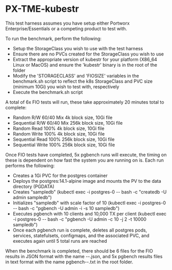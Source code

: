 # PX-TME-kubestr

This test harness assumes you have setup either Portworx Enterprise/Essentials or a competing product to test with.

To run the benchmark, perform the following:
 - Setup the StorageClass you wish to use with the test harness
 - Ensure there are no PVCs created for the StorageClass you wish to use
 - Extract the appropriate version of kubestr for your platform (X86_64 Linux or MacOS) and ensure the 'kubestr' binary is in the root of the folder
 - Modify the 'STORAGECLASS' and 'FIOSIZE' variables in the benchmark.sh script to reflect the k8s StorageClass and PVC size (minimum 10Gi) you wish to test with, respectively
 - Execute the benchmark.sh script

A total of 6x FIO tests will run, these take approximately 20 minutes total to complete:
 - Random R/W 60/40 Mix 4k block size, 10Gi file
 - Sequential R/W 60/40 Mix 256k block size, 10Gi file
 - Random Read 100% 4k block size, 10Gi file
 - Random Write 100% 4k block size, 10Gi file
 - Sequential Read 100% 256k block size, 10Gi file
 - Sequential Write 100% 256k block size, 10Gi file

Once FIO tests have completed, 5x pgbench runs will execute, the timing on these is dependent on how fast the system you are running on is. Each run performs the following:
 - Creates a 1Gi PVC for the postgres container
 - Deploys the postgres:14.1-alpine image and mounts the PV to the data directory (PGDATA)
 - Creates "sampledb" (kubectl exec -i postgres-0 -- bash -c "createdb -U admin sampledb")
 - Initializes "sampledb" with scale factor of 10 (kubectl exec -i postgres-0 -- bash -c "pgbench -U admin -i -s 10 sampledb")
 - Executes pgbench with 10 clients and 10,000 TX per client (kubectl exec -i postgres-0 -- bash -c "pgbench -U admin -c 10 -j 2 -t 10000 sampledb")
 - Once each pgbench run is complete, deletes all postgres pods, services, statefulsets, configmaps, and the associated PVC, and executes again until 5 total runs are reached

When the benchmark is completed, there should be 6 files for the FIO results in JSON format with the name <FIO Profile>-<StorageClassName>-<Date>.json, and 5x pgbench results files in text format with the name pgbench-<StorageClassName>-<Date>.txt in the root folder.
